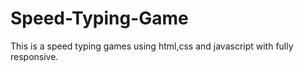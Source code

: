 # Speed-Typing-Game
This is a speed typing  games using html,css and javascript with fully responsive.
